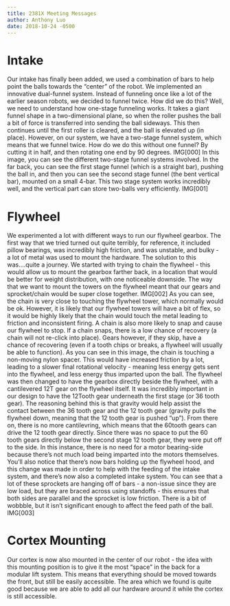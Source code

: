 ```yaml
---
title: 2381X Meeting Messages
author: Anthony Luo
date: 2018-10-24 -0500
---
```

# Intake
Our intake has finally been added, we used a combination of bars to help point the balls towards the “center” of the robot. 
We implemented an innovative dual-funnel system. Instead of funneling once like a lot of the earlier season robots, we decided to funnel twice. How did we do this? Well, we need to understand how one-stage funneling works. It takes a giant funnel shape in a two-dimensional plane, so when the roller pushes the ball a bit of force is transferred into sending the ball sideways. This then continues until the first roller is cleared, and the ball is elevated up (in place). However, on our system, we have a two-stage funnel system, which means that we funnel twice. How do we do this without one funnel? By cutting it in half, and then rotating one end by 90 degrees. 
IMG[000]
In this image, you can see the different two-stage funnel systems involved. In the far back, you can see the first stage funnel (which is a straight bar), pushing the ball in, and then you can see the second stage funnel (the bent vertical bar), mounted on a small 4-bar. This two stage system works incredibly well, and the vertical part can store two-balls very efficiently.
IMG[001]
# Flywheel
We experimented a lot with different ways to run our flywheel gearbox. The first way that we tried turned out quite terribly, for reference, it included pillow bearings, was incredibly high friction, and was unstable, and bulky - a lot of metal was used to mount the hardware. The solution to this was….quite a journey. We started with trying to chain the flywheel - this would allow us to mount the gearbox farther back, in a location that would be better for weight distribution, with one noticeable downside. The way that we want to mount the towers on the flywheel meant that our gears and sprocket/chain would be super close together. 
IMG[002]
As you can see, the chain is very close to touching the flywheel tower, which normally would be ok. However, it is likely that our flywheel towers will have a bit of flex, so it would be highly likely that the chain would touch the metal leading to friction and inconsistent firing. A chain is also more likely to snap and cause our flywheel to stop. If a chain snaps, there is a low chance of recovery (a chain will not re-click into place). Gears however, if they skip, have a chance of recovering (even if a tooth chips or breaks, a flywheel will usually be able to function). As you can see in this image, the chain is touching a non-moving nylon spacer. This would have increased friction by a lot, leading to a slower final rotational velocity - meaning less energy gets sent into the flywheel, and less energy thus imparted upon the ball.
The flywheel was then changed to have the gearbox directly beside the flywheel, with a cantilevered 12T gear on the flywheel itself. It was incredibly important in our design to have the 12Tooth gear underneath the first stage (or 36 tooth gear). The reasoning behind this is that gravity would help assist the contact between the 36 tooth gear and the 12 tooth gear (gravity pulls the flywheel down, meaning that the 12 tooth gear is pushed “up”). From there on, there is no more cantilevring, which means that the 60tooth gears can drive the 12 tooth gear directly. Since there was no space to put the 60 tooth gears directly below the second stage 12 tooth gear, they were put off to the side. In this instance, there is no need for a motor bearing-side because there’s not much load being imparted into the motors themselves.
You’ll also notice that there’s now bars holding up the flywheel hood, and this change was made in order to help with the feeding of the intake system, and there’s now also a completed intake system. You can see that a lot of these sprockets are hanging off of bars - a non-issue since they are low load, but they are braced across using standoffs - this ensures that both sides are parallel and the sprocket is low friction. There is a bit of wobbble, but it isn’t significant enough to affect the feed path of the ball. 
IMG[003]
# Cortex Mounting
Our cortex is now also mounted in the center of our robot - the idea with this mounting position is to give it the most “space” in the back for a modular lift system. This means that everything should be moved towards the front, but still be easily accessible. The area which we found is quite good because we are able to add all our hardware around it while the cortex is still accessible.
